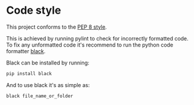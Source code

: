 # Code style
This project conforms to the [PEP 8 style](https://peps.python.org/pep-0008/#introduction).  

This is achieved by running pylint to check for incorrectly formatted code.
To fix any unformatted code it's recommend to run the python code formatter [black](https://github.com/psf/black).

Black can be installed by running:
```sh
pip install black
```
And to use black it's as simple as:
```sh
black file_name_or_folder
```
